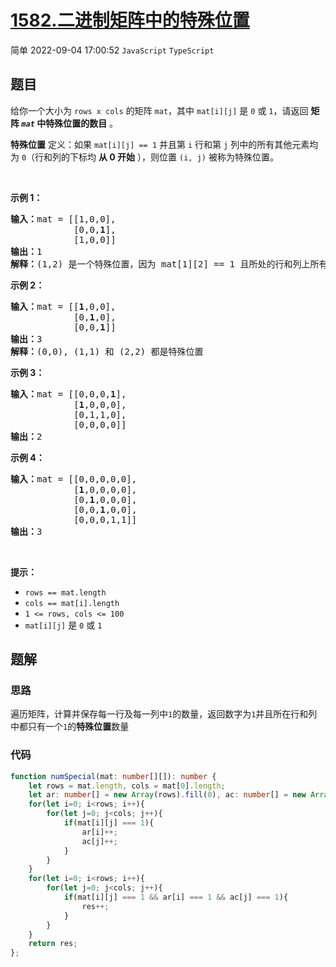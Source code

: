 # [1582.二进制矩阵中的特殊位置](https://leetcode.cn/problems/special-positions-in-a-binary-matrix)
<span class="diff diff-easy">简单</span>
2022-09-04 17:00:52 `JavaScript` `TypeScript`
## 题目
<p>给你一个大小为 <code>rows x cols</code> 的矩阵 <code>mat</code>，其中 <code>mat[i][j]</code> 是 <code>0</code> 或 <code>1</code>，请返回 <strong>矩阵&nbsp;<em><code>mat</code></em> 中特殊位置的数目</strong> 。</p>

<p><strong>特殊位置</strong> 定义：如果 <code>mat[i][j] == 1</code> 并且第 <code>i</code> 行和第 <code>j</code> 列中的所有其他元素均为 <code>0</code>（行和列的下标均 <strong>从 0 开始</strong> ），则位置 <code>(i, j)</code> 被称为特殊位置。</p>

<p>&nbsp;</p>

<p><strong>示例 1：</strong></p>

<pre><strong>输入：</strong>mat = [[1,0,0],
&nbsp;           [0,0,<strong>1</strong>],
&nbsp;           [1,0,0]]
<strong>输出：</strong>1
<strong>解释：</strong>(1,2) 是一个特殊位置，因为 mat[1][2] == 1 且所处的行和列上所有其他元素都是 0
</pre>

<p><strong>示例 2：</strong></p>

<pre><strong>输入：</strong>mat = [[<strong>1</strong>,0,0],
&nbsp;           [0,<strong>1</strong>,0],
&nbsp;           [0,0,<strong>1</strong>]]
<strong>输出：</strong>3
<strong>解释：</strong>(0,0), (1,1) 和 (2,2) 都是特殊位置
</pre>

<p><strong>示例 3：</strong></p>

<pre><strong>输入：</strong>mat = [[0,0,0,<strong>1</strong>],
&nbsp;           [<strong>1</strong>,0,0,0],
&nbsp;           [0,1,1,0],
&nbsp;           [0,0,0,0]]
<strong>输出：</strong>2
</pre>

<p><strong>示例 4：</strong></p>

<pre><strong>输入：</strong>mat = [[0,0,0,0,0],
&nbsp;           [<strong>1</strong>,0,0,0,0],
&nbsp;           [0,<strong>1</strong>,0,0,0],
&nbsp;           [0,0,<strong>1</strong>,0,0],
&nbsp;           [0,0,0,1,1]]
<strong>输出：</strong>3
</pre>

<p>&nbsp;</p>

<p><strong>提示：</strong></p>

<ul>
  <li><code>rows == mat.length</code></li>
  <li><code>cols == mat[i].length</code></li>
  <li><code>1 &lt;= rows, cols &lt;= 100</code></li>
  <li><code>mat[i][j]</code> 是 <code>0</code> 或 <code>1</code></li>
</ul>


## 题解
### 思路
遍历矩阵，计算并保存每一行及每一列中`1`的数量，返回数字为`1`并且所在行和列中都只有一个`1`的**特殊位置**数量
### 代码
```typescript
function numSpecial(mat: number[][]): number {
    let rows = mat.length, cols = mat[0].length;
    let ar: number[] = new Array(rows).fill(0), ac: number[] = new Array(cols).fill(0), res = 0;
    for(let i=0; i<rows; i++){
        for(let j=0; j<cols; j++){
            if(mat[i][j] === 1){
                ar[i]++;
                ac[j]++;
            }
        }
    }
    for(let i=0; i<rows; i++){
        for(let j=0; j<cols; j++){
            if(mat[i][j] === 1 && ar[i] === 1 && ac[j] === 1){
                res++;
            }
        }
    }
    return res;
};
```

